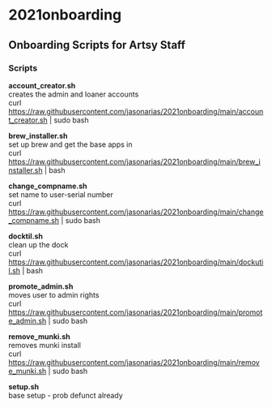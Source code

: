 # 2021onboarding  

Onboarding Scripts for Artsy Staff
---------------  
    
### Scripts
**account_creator.sh**  
  creates the admin and loaner accounts  
  curl https://raw.githubusercontent.com/jasonarias/2021onboarding/main/account_creator.sh | sudo bash  
    
**brew_installer.sh**   
  set up brew and get the base apps in  
  curl https://raw.githubusercontent.com/jasonarias/2021onboarding/main/brew_installer.sh | bash  
    
**change_compname.sh**   
  set name to user-serial number  
  curl https://raw.githubusercontent.com/jasonarias/2021onboarding/main/change_compname.sh | sudo bash  
    
**docktil.sh**   
  clean up the dock   
  curl https://raw.githubusercontent.com/jasonarias/2021onboarding/main/dockutil.sh | bash  
    
**promote_admin.sh**   
  moves user to admin rights  
  curl https://raw.githubusercontent.com/jasonarias/2021onboarding/main/promote_admin.sh | sudo bash  
    
**remove_munki.sh**   
  removes munki install  
  curl https://raw.githubusercontent.com/jasonarias/2021onboarding/main/remove_munki.sh | sudo bash  
    
**setup.sh**  
  base setup - prob defunct already  
    

